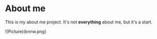 # About me

This is my about me project. It's not **everything** about me, but it's a start.

!(Picture)(knnw.png)